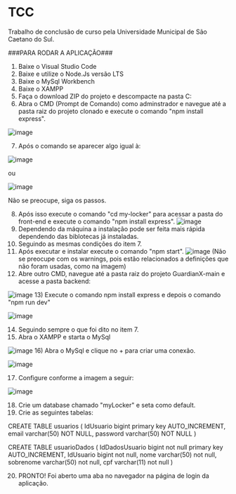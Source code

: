 # TCC
Trabalho de conclusão de curso pela Universidade Municipal de São Caetano do Sul.

###PARA RODAR A APLICAÇÃO###

1) Baixe o Visual Studio Code
2) Baixe e utilize o Node.Js versão LTS
3) Baixe o MySql Workbench
4) Baixe o XAMPP
5) Faça o download ZIP do projeto e descompacte na pasta C:
6) Abra o CMD (Prompt de Comando) como adminstrador e navegue até a pasta raiz do projeto clonado e execute o comando "npm install express".

![image](https://github.com/gmmanssur/GuardianX/assets/66757229/3706f6be-57ad-4101-baea-b8c4d5c4a236)

7) Após o comando se aparecer algo igual à:

![image](https://github.com/gmmanssur/GuardianX/assets/66757229/d1e4bc37-b234-4835-a3c7-f60aa5afeb6a)

ou

![image](https://github.com/gmmanssur/GuardianX/assets/66757229/eed648b6-5275-4c92-ad2e-360553b26826)

Não se preocupe, siga os passos.

8) Após isso execute o comando "cd my-locker" para acessar a pasta do front-end e execute o comando "npm install express".
![image](https://github.com/gmmanssur/GuardianX/assets/66757229/36c19c38-7d5d-40fd-a3a0-54e274c4d96a)
9) Dependendo da máquina a instalação pode ser feita mais rápida dependendo das biblotecas já instaladas.
10) Seguindo as mesmas condições do item 7.
11) Após executar e instalar execute o comando "npm start".
![image](https://github.com/gmmanssur/GuardianX/assets/66757229/1479549d-7620-4fad-816e-c980136f650b)
(Não se preocupe com os warnings, pois estão relacionados a definições que não foram usadas, como na imagem)
12) Abre outro CMD, navegue até a pasta raiz do projeto GuardianX-main e acesse a pasta backend:

![image](https://github.com/gmmanssur/GuardianX/assets/66757229/c7f520cf-c05b-48f2-bd16-b83fb934c1db)
13) Execute o comando npm install express e depois o comando "npm run dev"

![image](https://github.com/gmmanssur/GuardianX/assets/66757229/cca7b180-532e-4f45-a4d5-60d0b8751fa7)

14) Seguindo sempre o que foi dito no item 7.
15) Abra o XAMPP e starta o MySql

![image](https://github.com/gmmanssur/GuardianX/assets/66757229/4f516b61-2018-4321-b816-b75b600de101)
16) Abra o MySql e clique no + para criar uma conexão.

![image](https://github.com/gmmanssur/GuardianX/assets/66757229/064a6164-ba95-431b-9a46-4d364f9005ca)

17) Configure conforme a imagem a seguir:

![image](https://github.com/gmmanssur/GuardianX/assets/66757229/f5f3e9a9-03d6-400d-b5b2-c2a71b83d3f9)

18) Crie um database chamado "myLocker" e seta como default.
19) Crie as seguintes tabelas:

CREATE TABLE usuarios (
    IdUsuario bigint primary key AUTO_INCREMENT,
    email varchar(50) NOT NULL,
    password varchar(50) NOT NULL
)

CREATE TABLE usuarioDados (
    IdDadosUsuario bigint not null primary key AUTO_INCREMENT,
    IdUsuario bigint not null,
    nome varchar(50) not null,
    sobrenome varchar(50) not null,
    cpf varchar(11) not null
)

20) PRONTO! Foi aberto uma aba no navegador na página de login da aplicação.





